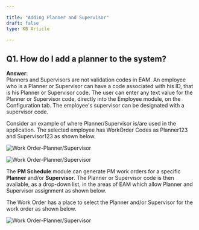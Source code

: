 ```yaml
---  
 
title: "Adding Planner and Supervisor"  
draft: false 
type: KB Article
 
---
```


## Q1. How do I add a planner to the system?

**Answer**:  
Planners and Supervisors are not validation codes in EAM. An employee who is a Planner or
Supervisor can have a code associated with his ID, that is his Planner or Supervisor code. The
user can enter any text value for the Planner or Supervisor code, directly into the Employee
module, on the Configuration tab. The employee's supervisor can be designated with a supervisor
code.

Consider an example of where Planner/Supervisor is/are used in the application. The selected
employee has WorkOrder Codes as Planner123 and Supervisor123 as shown below.

![Work Order-Planner/Supervisor](assets/APS1.png)

![Work Order-Planner/Supervisor](assets/APS2.png)


The **PM Schedule** module can generate PM work orders for a specific **Planner** and/or
**Supervisor**. The Planner or Supervisor code is then available, as a drop-down list, in the areas of
EAM which allow Planner and Supervisor assignment as shown below.

The Work Order has a place to select the Planner and/or Supervisor for the work order as shown
below.

![Work Order-Planner/Supervisor](assets/APS3.png)

